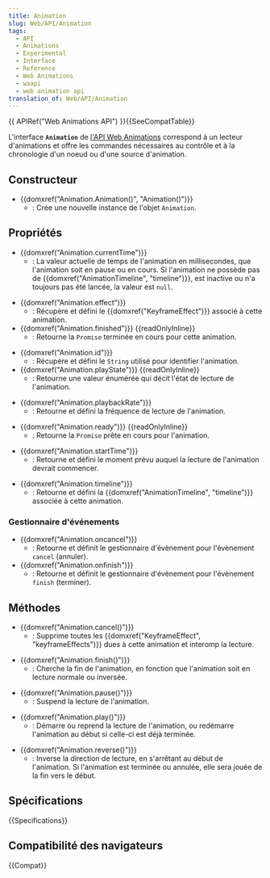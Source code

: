 ```yaml
---
title: Animation
slug: Web/API/Animation
tags:
  - API
  - Animations
  - Experimental
  - Interface
  - Reference
  - Web Animations
  - waapi
  - web animation api
translation_of: Web/API/Animation
---
```


{{ APIRef("Web Animations API") }}{{SeeCompatTable}}

L'interface **`Animation`** de [l'API Web Animations](/fr/docs/Web/API/Web_Animations_API) correspond à un lecteur d'animations et offre les commandes nécessaires au contrôle et à la chronologie d'un noeud ou d'une source d'animation.

## Constructeur

- {{domxref("Animation.Animation()", "Animation()")}}
  - : Crée une nouvelle instance de l'objet `Animation`.

## Propriétés

- {{domxref("Animation.currentTime")}}
  - : La valeur actuelle de temps de l'animation en millisecondes, que l'animation soit en pause ou en cours. Si l'animation ne possède pas de {{domxref("AnimationTimeline", "timeline")}}, est inactive ou n'a toujours pas été lancée, la valeur est `null`.

<!---->

- {{domxref("Animation.effect")}}
  - : Récupère et défini le {{domxref("KeyframeEffect")}} associé à cette animation.
- {{domxref("Animation.finished")}} {{readOnlyInline}}
  - : Retourne la `Promise` terminée en cours pour cette animation.

<!---->

- {{domxref("Animation.id")}}
  - : Récupère et défini le `String` utilisé pour identifier l'animation.
- {{domxref("Animation.playState")}} {{readOnlyInline}}
  - : Retourne une valeur énumérée qui décit l'état de lecture de l'animation.

<!---->

- {{domxref("Animation.playbackRate")}}
  - : Retourne et défini la fréquence de lecture de l'animation.

<!---->

- {{domxref("Animation.ready")}} {{readOnlyInline}}
  - : Retourne la `Promise` prête en cours pour l'animation.

<!---->

- {{domxref("Animation.startTime")}}
  - : Retourne et défini le moment prévu auquel la lecture de l'animation devrait commencer.

<!---->

- {{domxref("Animation.timeline")}}
  - : Retourne et défini la {{domxref("AnimationTimeline", "timeline")}} associée à cette animation.

### Gestionnaire d'événements

- {{domxref("Animation.oncancel")}}
  - : Retourne et définit le gestionnaire d'évènement pour l'évènement `cancel` (annuler).
- {{domxref("Animation.onfinish")}}
  - : Retourne et définit le gestionnaire d'évènement pour l'évènement `finish` (terminer).

## Méthodes

- {{domxref("Animation.cancel()")}}
  - : Supprime toutes les {{domxref("KeyframeEffect", "keyframeEffects")}} dues à cette animation et interomp la lecture.

<!---->

- {{domxref("Animation.finish()")}}
  - : Cherche la fin de l'animation, en fonction que l'animation soit en lecture normale ou inversée.

<!---->

- {{domxref("Animation.pause()")}}
  - : Suspend la lecture de l'animation.

<!---->

- {{domxref("Animation.play()")}}
  - : Démarre ou reprend la lecture de l'animation, ou redémarre l'animation au début si celle-ci est déjà terminée.

<!---->

- {{domxref("Animation.reverse()")}}
  - : Inverse la direction de lecture, en s'arrêtant au début de l'animation. Si l'animation est terminée ou annulée, elle sera jouée de la fin vers le début.

## Spécifications

{{Specifications}}

## Compatibilité des navigateurs

{{Compat}}
